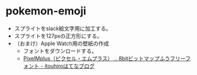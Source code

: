 # pokemon-emoji

- スプライトをslack絵文字用に加工する。
- スプライトを127pxの正方形にする。
- （おまけ）Apple Watch用の壁紙の作成
    - フォントをダウンロードする。
    - [PixelMplus（ピクセル・エムプラス） ‥ 8bitビットマップふうフリーフォント - itouhiroはてなブログ](https://itouhiro.hatenablog.com/entry/20130602/font)